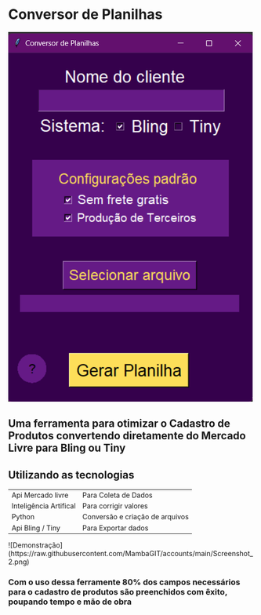 # Conversor de Planilhas
![header](https://raw.githubusercontent.com/MambaGIT/accounts/main/Screenshot_1.png)

<h2> Uma ferramenta para otimizar o Cadastro de Produtos convertendo diretamente do Mercado Livre para Bling ou Tiny</h2>

<h2>Utilizando as tecnologias</h2>
<table>
  <tr>
      <td>Api Mercado livre</td>
      <td>Para Coleta de Dados</td>
  </tr>
  <tr>
      <td>Inteligência Artifical</td>
      <td>Para corrigir valores</td>
  </tr>
  <tr>
      <td>Python</td>
      <td>Conversão e criação de arquivos</td>
  </tr>
  <tr>
      <td>Api Bling / Tiny </td>
      <td>Para Exportar dados</td>
  </tr>
</table>
![Demonstração](https://raw.githubusercontent.com/MambaGIT/accounts/main/Screenshot_2.png)

<h3>Com o uso dessa ferramente 80% dos campos necessários para o cadastro de produtos são preenchidos com êxito, poupando tempo e mão de obra <h3>
